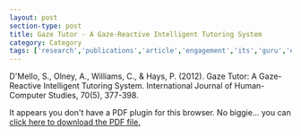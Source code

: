 ```yaml
---
layout: post
section-type: post
title: Gaze Tutor - A Gaze-Reactive Intelligent Tutoring System
category: Category
tags: ['research','publications','article','engagement','its','guru','education-research','discourse']
---
```

D'Mello, S., Olney, A., Williams, C., & Hays, P. (2012). Gaze Tutor: A Gaze-Reactive Intelligent Tutoring System. International Journal of Human-Computer Studies, 70(5), 377-398. 

<object data="https://blogs.memphis.edu/aolney/files/2019/10/gazetutor.pdf" type="application/pdf" width="100%" height="600px">
 
  <p>It appears you don't have a PDF plugin for this browser.
  No biggie... you can <a href="https://blogs.memphis.edu/aolney/files/2019/10/gazetutor.pdf">click here to
  download the PDF file.</a></p>
  
</object>
